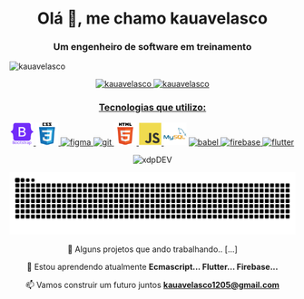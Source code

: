 <h1 align="center">Olá 👋, me chamo kauavelasco</h1>
<h3 align="center">Um engenheiro de software em treinamento</h3>

<p align="left"> <img src="https://komarev.com/ghpvc/?username=kauavelasco&label=Profile%20views&color=0e75b6&style=flat" alt="kauavelasco" /> </p>

<div align="center">

<a href="https://github.com/kauavelasco">
<img height="180" src="https://github-readme-stats.vercel.app/api/top-langs?username=kauavelasco&show_icons=true&theme=dark&locale=en&layout=compact" alt="kauavelasco"/>
<img height="180em" src="https://github-readme-stats.vercel.app/api?username=kauavelasco&show_icons=true&theme=dark&locale=en" alt="kauavelasco" />
  
</div>

<div align="center">

<h3>Tecnologias que utilizo:</h3>
<p> <a href="https://getbootstrap.com" target="_blank" rel="noreferrer"> <img src="https://raw.githubusercontent.com/devicons/devicon/master/icons/bootstrap/bootstrap-plain-wordmark.svg" alt="bootstrap" width="40" height="40"/> </a> <a href="https://www.w3schools.com/css/" target="_blank" rel="noreferrer"> <img src="https://raw.githubusercontent.com/devicons/devicon/master/icons/css3/css3-original-wordmark.svg" alt="css3" width="40" height="40"/> </a> <a href="https://www.figma.com/" target="_blank" rel="noreferrer"> <img src="https://www.vectorlogo.zone/logos/figma/figma-icon.svg" alt="figma" width="40" height="40"/> </a> <a href="https://git-scm.com/" target="_blank" rel="noreferrer"> <img src="https://www.vectorlogo.zone/logos/git-scm/git-scm-icon.svg" alt="git" width="40" height="40"/> </a> <a href="https://www.w3.org/html/" target="_blank" rel="noreferrer"> <img src="https://raw.githubusercontent.com/devicons/devicon/master/icons/html5/html5-original-wordmark.svg" alt="html5" width="40" height="40"/> </a> <a href="https://developer.mozilla.org/en-US/docs/Web/JavaScript" target="_blank" rel="noreferrer"> <img src="https://raw.githubusercontent.com/devicons/devicon/master/icons/javascript/javascript-original.svg" alt="javascript" width="40" height="40"/> </a>
<img src="https://raw.githubusercontent.com/devicons/devicon/master/icons/mysql/mysql-original-wordmark.svg" alt="mysql" width="40" height="40"/> </a>
<a href="https://babeljs.io/" target="_blank" rel="noreferrer"> <img src="https://www.vectorlogo.zone/logos/babeljs/babeljs-icon.svg" alt="babel" width="40" height="40"/> </a>
<a href="https://firebase.google.com/" target="_blank" rel="noreferrer"> <img src="https://www.vectorlogo.zone/logos/firebase/firebase-icon.svg" alt="firebase" width="40" height="40"/> </a>
<a href="https://flutter.dev" target="_blank" rel="noreferrer"> <img src="https://www.vectorlogo.zone/logos/flutterio/flutterio-icon.svg" alt="flutter" width="40" height="40"/> </a> </p>
  
</div>

<div align="center">

  <img height="100" alt="xdpDEV" src="https://usagif.com/wp-content/uploads/2022/hqgif/ghost-36-ghost-with-funny-arms.gif">
  
</div>

<div align="center">

  ![Snake animation](https://raw.githubusercontent.com/kauavelasco/kauavelasco/output/github-snake.svg)
  
</div>

<div align="center">

  🔭 Alguns projetos que ando trabalhando.. [...]

  🌱 Estou aprendendo atualmente **Ecmascript... Flutter... Firebase...**

  📫 Vamos construir um futuro juntos **kauavelasco1205@gmail.com**
  
</div>
